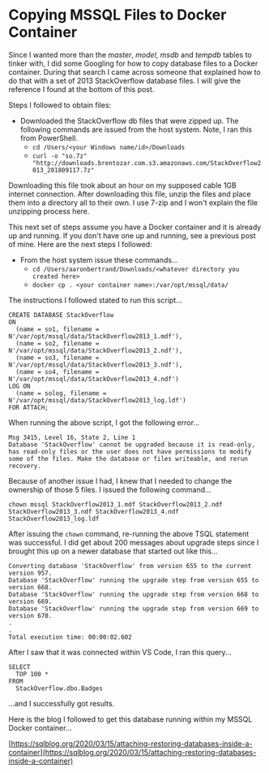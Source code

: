 # Copying MSSQL Files to Docker Container

Since I wanted more than the *master*, *model*, *msdb* and *tempdb* tables to tinker with, I did some Googling for how to copy database files to a Docker container. During that search I came across someone that explained how to do that with a set of 2013 StackOverflow database files. I will give the reference I found at the bottom of this post.

Steps I followed to obtain files:
- Downloaded the StackOverflow db files that were zipped up. The following commands are issued from the host system. Note, I ran this from PowerShell.
  - `cd /Users/<your Windows name/id>/Downloads`
  - `curl -o "so.7z" "http://downloads.brentozar.com.s3.amazonaws.com/StackOverflow2013_201809117.7z"`

Downloading this file took about an hour on my supposed cable 1GB internet connection. After downloading this file, unzip the files and place them into a directory all to their own. I use 7-zip and I won't explain the file unzipping process here.

This next set of steps assume you have a Docker container and it is already up and running. If you don't have one up and running, see a previous post of mine. Here are the next steps I followed:
- From the host system issue these commands...
  - `cd /Users/aaronbertrand/Downloads/<whatever directory you created here>`
  - `docker cp . <your container name>:/var/opt/mssql/data/`

The instructions I followed stated to run this script...

```tsql
CREATE DATABASE StackOverflow 
ON 
  (name = so1, filename = N'/var/opt/mssql/data/StackOverflow2013_1.mdf'),
  (name = so2, filename = N'/var/opt/mssql/data/StackOverflow2013_2.ndf'),
  (name = so3, filename = N'/var/opt/mssql/data/StackOverflow2013_3.ndf'),
  (name = so4, filename = N'/var/opt/mssql/data/StackOverflow2013_4.ndf')
LOG ON
  (name = solog, filename = N'/var/opt/mssql/data/StackOverflow2013_log.ldf')
FOR ATTACH;
```

When running the above script, I got the following error...

```text
Msg 3415, Level 16, State 2, Line 1
Database 'StackOverflow' cannot be upgraded because it is read-only, has read-only files or the user does not have permissions to modify some of the files. Make the database or files writeable, and rerun recovery.
```

Because of another issue I had, I knew that I needed to change the ownership of those 5 files. I issued the following command...

```console
chown mssql StackOverflow2013_1.mdf StackOverflow2013_2.ndf StackOverflow2013_3.ndf StackOverflow2013_4.ndf StackOverflow2013_log.ldf
```

After issuing the `chown` command, re-running the above TSQL statement was successful. I did get about 200 messages about upgrade steps since I brought this up on a newer database that started out like this...

```text
Converting database 'StackOverflow' from version 655 to the current version 957. 
Database 'StackOverflow' running the upgrade step from version 655 to version 668. 
Database 'StackOverflow' running the upgrade step from version 668 to version 669. 
Database 'StackOverflow' running the upgrade step from version 669 to version 670.
.
.
Total execution time: 00:00:02.602
```

After I saw that it was connected within VS Code, I ran this query...

```tsql
SELECT
  TOP 100 *
FROM
  StackOverflow.dbo.Badges
```

...and I successfully got results.

Here is the blog I followed to get this database running within my MSSQL Docker container...

[https://sqlblog.org/2020/03/15/attaching-restoring-databases-inside-a-container](https://sqlblog.org/2020/03/15/attaching-restoring-databases-inside-a-container)
